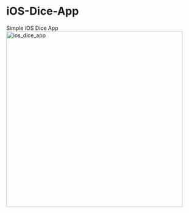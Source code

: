 # iOS-Dice-App
Simple iOS Dice App
<img width="462" alt="ios_dice_app" src="https://user-images.githubusercontent.com/29502126/86899796-5379d000-c0bf-11ea-9b12-3a55d00927c3.png">
